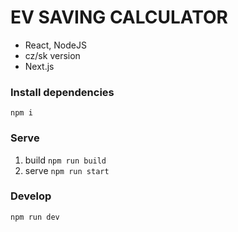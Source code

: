 # EV SAVING CALCULATOR

* React, NodeJS
* cz/sk version
* Next.js 

### Install dependencies 
`npm i`

### Serve

1. build `npm run build`
2. serve `npm run start`

### Develop
`npm run dev`


